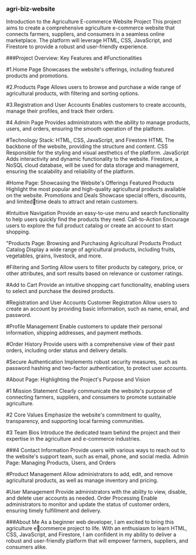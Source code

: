 ### agri-biz-website
Introduction to the 
Agriculture E-commerce 
Website Project
This project aims to create a comprehensive agriculture e-commerce website 
that connects farmers, suppliers, and consumers in a seamless online 
marketplace. The platform will leverage HTML, CSS, JavaScript, and Firestore 
to provide a robust and user-friendly experience.

###Project Overview: Key Features and 
#Functionalities

#1.Home Page
Showcases the website's offerings, including 
featured products and promotions.

#2.Products Page
Allows users to browse and purchase a wide 
range of agricultural products, with filtering 
and sorting options.

#3.Registration and User Accounts
Enables customers to create accounts, 
manage their profiles, and track their orders.

#4 Admin Page
Provides administrators with the ability to 
manage products, users, and orders, ensuring 
the smooth operation of the platform.

#Technology Stack:
HTML, CSS, 
JavaScript, and Firestore HTML The backbone of the website, providing the structure and content. CSS Responsible for the styling and visual aesthetics of the platform. JavaScript Adds interactivity and dynamic functionality to the website. Firestore, a NoSQL cloud database, will be used for data storage and management, ensuring the scalability and reliability of the platform.

#Home Page: 
Showcasing the 
Website's Offerings
Featured Products
Highlight the most popular and high-quality 
agricultural products available on the website.
Promotions and Deals
Showcase special offers, discounts, and limitedtime deals to attract and retain customers.

#Intuitive Navigation
Provide an easy-to-use menu and search 
functionality to help users quickly find the 
products they need.
Call-to-Action
Encourage users to explore the full product 
catalog or create an account to start shopping.

"Products Page:
Browsing and Purchasing Agricultural Products Product Catalog Display a wide range of 
agricultural products, including 
fruits, vegetables, grains, 
livestock, and more.

#Filtering and Sorting
Allow users to filter products by 
category, price, or other 
attributes, and sort results 
based on relevance or customer 
ratings.

#Add to Cart
Provide an intuitive shopping 
cart functionality, enabling users 
to select and purchase the 
desired products.

#Registration and User Accounts
Customer Registration
Allow users to create an account by providing 
basic information, such as name, email, and 
password.

#Profile Management
Enable customers to update their personal 
information, shipping addresses, and payment 
methods.

#Order History
Provide users with a comprehensive view of 
their past orders, including order status and 
delivery details.

#Secure Authentication
Implements robust security measures, such as 
password hashing and two-factor 
authentication, to protect user accounts.

#About Page: 
Highlighting the Project's Purpose and Vision

#1 Mission Statement
Clearly communicate the website's purpose 
of connecting farmers, suppliers, and 
consumers to promote sustainable 
agriculture.

#2 Core Values
Emphasize the website's commitment to 
quality, transparency, and supporting local 
farming communities.

#3 Team Bios
Introduce the dedicated team behind the 
project and their expertise in the agriculture 
and e-commerce industries.

###4 Contact Information
Provide users with various ways to reach out 
to the website's support team, such as email, 
phone, and social media.
Admin Page: Managing Products, 
Users, and Orders

#Product Management
Allow administrators to add, 
edit, and remove agricultural 
products, as well as manage 
inventory and pricing.

#User Management
Provide administrators with the 
ability to view, disable, and 
delete user accounts as needed.
Order Processing
Enable administrators to 
monitor and update the status 
of customer orders, ensuring 
timely fulfillment and delivery.

###About Me
As a beginner web developer, I am excited to bring this agriculture ecommerce project to life. With an enthusiasm to learn HTML, CSS, JavaScript, 
and Firestore, I am confident in my ability to deliver a robust and user-friendly 
platform that will empower farmers, suppliers, and consumers alike.
